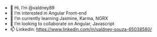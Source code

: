 - 👋 Hi, I’m @valdney89
- 👀 I’m interested in Angular Front-end
- 🌱 I’m currently learning Jasmine, Karma, NGRX
- 💞️ I’m looking to collaborate on Angular, Javascript
- 📫 Linkedin: https://www.linkedin.com/in/valdney-souza-65038580/

